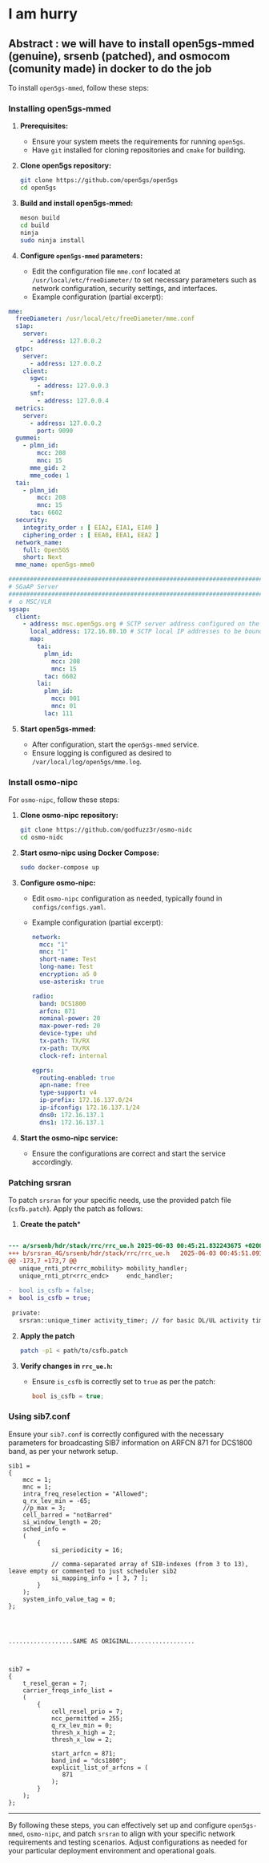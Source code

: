 # I am hurry 

## Abstract : we will have to install open5gs-mmed (genuine), srsenb (patched), and osmocom (comunity made) in docker to do the job

To install `open5gs-mmed`, follow these steps:

### Installing open5gs-mmed

1. **Prerequisites:**

   * Ensure your system meets the requirements for running `open5gs`.
   * Have `git` installed for cloning repositories and `cmake` for building.

2. **Clone open5gs repository:**

   ```bash
   git clone https://github.com/open5gs/open5gs
   cd open5gs
   ```

3. **Build and install open5gs-mmed:**

   ```bash
   meson build
   cd build
   ninja
   sudo ninja install
   ```

4. **Configure `open5gs-mmed` parameters:**

   * Edit the configuration file `mme.conf` located at `/usr/local/etc/freeDiameter/` to set necessary parameters such as network configuration, security settings, and interfaces.
   * Example configuration (partial excerpt):



```yaml
mme:
  freeDiameter: /usr/local/etc/freeDiameter/mme.conf
  s1ap:
    server:
      - address: 127.0.0.2
  gtpc:
    server:
      - address: 127.0.0.2
    client:
      sgwc:
        - address: 127.0.0.3
      smf:
        - address: 127.0.0.4
  metrics:
    server:
      - address: 127.0.0.2
        port: 9090
  gummei:
    - plmn_id:
        mcc: 208
        mnc: 15
      mme_gid: 2
      mme_code: 1
  tai:
    - plmn_id:
        mcc: 208
        mnc: 15
      tac: 6602
  security:
    integrity_order : [ EIA2, EIA1, EIA0 ]
    ciphering_order : [ EEA0, EEA1, EEA2 ]
  network_name:
    full: Open5GS
    short: Next
  mme_name: open5gs-mme0

################################################################################
# SGaAP Server
################################################################################
#  o MSC/VLR
sgsap:
  client:
    - address: msc.open5gs.org # SCTP server address configured on the MSC/VLR
      local_address: 172.16.80.10 # SCTP local IP addresses to be bound in the MME
      map:
        tai:
          plmn_id:
            mcc: 208
            mnc: 15
          tac: 6602
        lai:
          plmn_id:
            mcc: 001
            mnc: 01
          lac: 111
```

5. **Start open5gs-mmed:**

   * After configuration, start the `open5gs-mmed` service.
   * Ensure logging is configured as desired to `/var/local/log/open5gs/mme.log`.

### Install osmo-nipc

For `osmo-nipc`, follow these steps:

1. **Clone osmo-nipc repository:**

   ```bash
   git clone https://github.com/godfuzz3r/osmo-nidc
   cd osmo-nidc
   ```

2. **Start osmo-nipc using Docker Compose:**

   ```bash
   sudo docker-compose up
   ```

3. **Configure osmo-nipc:**

   * Edit `osmo-nipc` configuration as needed, typically found in `configs/configs.yaml`.
   * Example configuration (partial excerpt):

     ```yaml
     network:
       mcc: "1"
       mnc: "1"
       short-name: Test
       long-name: Test
       encryption: a5 0
       use-asterisk: true

     radio:
       band: DCS1800
       arfcn: 871
       nominal-power: 20
       max-power-red: 20
       device-type: uhd
       tx-path: TX/RX
       rx-path: TX/RX
       clock-ref: internal

     egprs:
       routing-enabled: true
       apn-name: free
       type-support: v4
       ip-prefix: 172.16.137.0/24
       ip-ifconfig: 172.16.137.1/24
       dns0: 172.16.137.1
       dns1: 172.16.137.1
     ```

4. **Start the osmo-nipc service:**

   * Ensure the configurations are correct and start the service accordingly.

### Patching srsran

To patch `srsran` for your specific needs, use the provided patch file (`csfb.patch`). Apply the patch as follows:

1. **Create the patch***

```patch

--- a/srsenb/hdr/stack/rrc/rrc_ue.h	2025-06-03 00:45:21.832243675 +0200
+++ b/srsran_4G/srsenb/hdr/stack/rrc/rrc_ue.h	2025-06-03 00:45:51.091399988 +0200
@@ -173,7 +173,7 @@
   unique_rnti_ptr<rrc_mobility> mobility_handler;
   unique_rnti_ptr<rrc_endc>     endc_handler;
 
-  bool is_csfb = false;
+  bool is_csfb = true;
 
 private:
   srsran::unique_timer activity_timer; // for basic DL/UL activity timeout

```

2. **Apply the patch**

   ```bash
   patch -p1 < path/to/csfb.patch
   ```

3. **Verify changes in `rrc_ue.h`:**

   * Ensure `is_csfb` is correctly set to `true` as per the patch:

     ```cpp
     bool is_csfb = true;
     ```

### Using sib7.conf

Ensure your `sib7.conf` is correctly configured with the necessary parameters for broadcasting SIB7 information on ARFCN 871 for DCS1800 band, as per your network setup.


```
sib1 =
{
    mcc = 1;
    mnc = 1;
    intra_freq_reselection = "Allowed";
    q_rx_lev_min = -65;
    //p_max = 3;
    cell_barred = "notBarred"
    si_window_length = 20;
    sched_info =
    (
        {
            si_periodicity = 16;

            // comma-separated array of SIB-indexes (from 3 to 13), leave empty or commented to just scheduler sib2
            si_mapping_info = [ 3, 7 ];
        }
    );
    system_info_value_tag = 0;
};




..................SAME AS ORIGINAL..................



sib7 =
{
    t_resel_geran = 7;
    carrier_freqs_info_list =
    (
        {
            cell_resel_prio = 7;
            ncc_permitted = 255;
            q_rx_lev_min = 0;
            thresh_x_high = 2;
            thresh_x_low = 2;

            start_arfcn = 871;
            band_ind = "dcs1800";
            explicit_list_of_arfcns = (
               871
            );
        }
    );
};
```


---

By following these steps, you can effectively set up and configure `open5gs-mmed`, `osmo-nipc`, and patch `srsran` to align with your specific network requirements and testing scenarios. Adjust configurations as needed for your particular deployment environment and operational goals.
